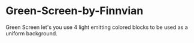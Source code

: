 # Green-Screen-by-Finnvian
Green Screen let's you use 4 light emitting colored blocks to be used as a uniform background.
